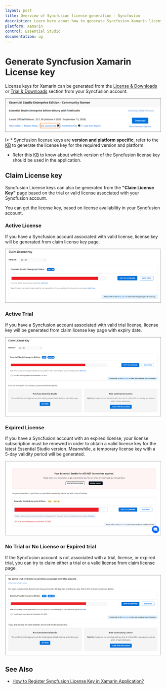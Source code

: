 ```yaml
---
layout: post
title: Overview of Syncfusion license generation - Syncfusion
description: Learn here about how to generate Syncfusion Xamarin license key for syncfusion Xamarin application for license validation.
platform: Xamarin
control: Essential Studio
documentation: ug
---
```



# Generate Syncfusion Xamarin License key

License keys for Xamarin can be generated from the [License & Downloads](https://syncfusion.com/account/downloads) or [Trial & Downloads](https://www.syncfusion.com/account/manage-trials/downloads) section from your Syncfusion account. 

![Get License Key](licensing-images/generate-license.png)

I> * Syncfusion license keys are **version and platform specific**, refer to the [KB](https://support.syncfusion.com/kb/article/7898/how-to-generate-license-key-for-licensed-products) to generate the license key for the required version and platform.
* Refer this [KB](https://support.syncfusion.com/kb/article/7865/which-version-syncfusion-license-key-should-i-use-in-my-application) to know about which version of the Syncfusion license key should be used in the application.

## Claim License key

Syncfusion License keys can also be generated from the **"Claim License Key"** page based on the trial or valid license associated with your Syncfusion account.

You can get the license key, based on license availability in your Syncfusion account.

### Active License

If you have a Syncfusion account associated with valid license, license key will be generated from claim license key page.

![Active License](licensing-images/active-license.png)

### Active Trial

If you have a Syncfusion account associated with valid trial license, license key will be generated from claim license key page with expiry date.

![Active Trial](licensing-images/active-trial.png)

### Expired License

If you have a Syncfusion account with an expired license, your license subscription must be renewed in order to obtain a valid license key for the latest Essential Studio version. Meanwhile, a temporary license key with a 5-day validity period will be generated.

![Expired License](licensing-images/expired-license.png)

### No Trial or No License or Expired trial

If the Syncfusion account is not associated with a trial, license, or expired trial, you can try to claim either a trial or a valid license from claim license page.

![No Trial or No License](licensing-images/no-active-trial-or-license.png)

## See Also

* [How to Register Syncfusion License Key in Xamarin Application?](https://help.syncfusion.com/xamarin/licensing/how-to-register-in-an-application)